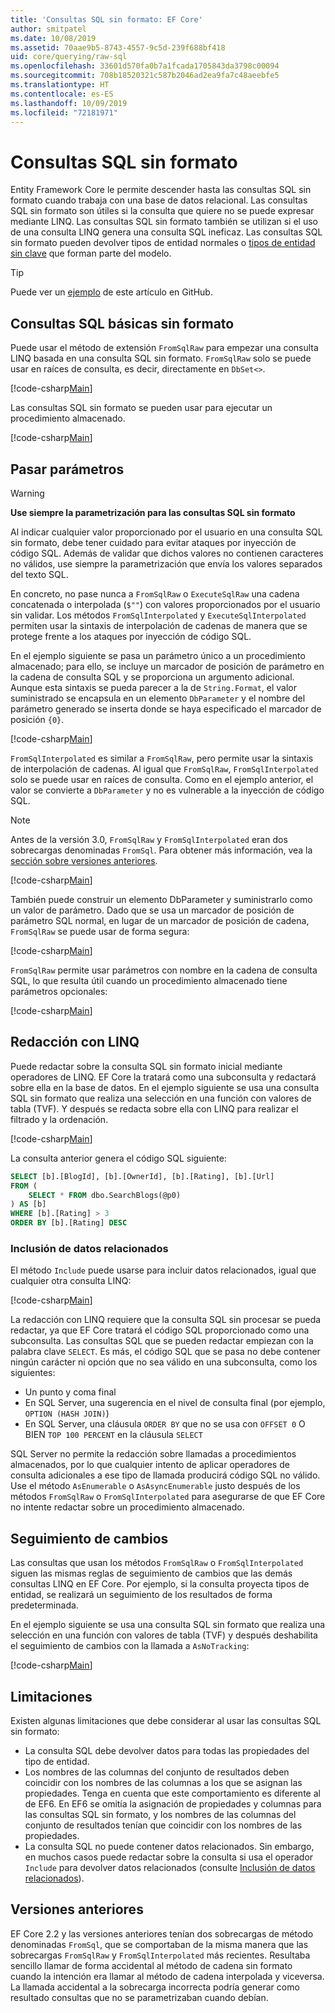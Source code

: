 ```yaml
---
title: 'Consultas SQL sin formato: EF Core'
author: smitpatel
ms.date: 10/08/2019
ms.assetid: 70aae9b5-8743-4557-9c5d-239f688bf418
uid: core/querying/raw-sql
ms.openlocfilehash: 33601d570fa0b7a1fcada1705843da3798c00094
ms.sourcegitcommit: 708b18520321c587b2046ad2ea9fa7c48aeebfe5
ms.translationtype: HT
ms.contentlocale: es-ES
ms.lasthandoff: 10/09/2019
ms.locfileid: "72181971"
---
```

# <a name="raw-sql-queries"></a>Consultas SQL sin formato

Entity Framework Core le permite descender hasta las consultas SQL sin formato cuando trabaja con una base de datos relacional. Las consultas SQL sin formato son útiles si la consulta que quiere no se puede expresar mediante LINQ. Las consultas SQL sin formato también se utilizan si el uso de una consulta LINQ genera una consulta SQL ineficaz. Las consultas SQL sin formato pueden devolver tipos de entidad normales o [tipos de entidad sin clave](xref:core/modeling/keyless-entity-types) que forman parte del modelo.

> [!TIP]  
> Puede ver un [ejemplo](https://github.com/aspnet/EntityFramework.Docs/tree/master/samples/core/Querying/RawSQL/Sample.cs) de este artículo en GitHub.

## <a name="basic-raw-sql-queries"></a>Consultas SQL básicas sin formato

Puede usar el método de extensión `FromSqlRaw` para empezar una consulta LINQ basada en una consulta SQL sin formato. `FromSqlRaw` solo se puede usar en raíces de consulta, es decir, directamente en `DbSet<>`.

[!code-csharp[Main](../../../samples/core/Querying/RawSQL/Sample.cs#FromSqlRaw)]

Las consultas SQL sin formato se pueden usar para ejecutar un procedimiento almacenado.

[!code-csharp[Main](../../../samples/core/Querying/RawSQL/Sample.cs#FromSqlRawStoredProcedure)]

## <a name="passing-parameters"></a>Pasar parámetros

> [!WARNING]
> **Use siempre la parametrización para las consultas SQL sin formato**
>
> Al indicar cualquier valor proporcionado por el usuario en una consulta SQL sin formato, debe tener cuidado para evitar ataques por inyección de código SQL. Además de validar que dichos valores no contienen caracteres no válidos, use siempre la parametrización que envía los valores separados del texto SQL.
>
> En concreto, no pase nunca a `FromSqlRaw` o `ExecuteSqlRaw` una cadena concatenada o interpolada (`$""`) con valores proporcionados por el usuario sin validar. Los métodos `FromSqlInterpolated` y `ExecuteSqlInterpolated` permiten usar la sintaxis de interpolación de cadenas de manera que se protege frente a los ataques por inyección de código SQL.

En el ejemplo siguiente se pasa un parámetro único a un procedimiento almacenado; para ello, se incluye un marcador de posición de parámetro en la cadena de consulta SQL y se proporciona un argumento adicional. Aunque esta sintaxis se pueda parecer a la de `String.Format`, el valor suministrado se encapsula en un elemento `DbParameter` y el nombre del parámetro generado se inserta donde se haya especificado el marcador de posición `{0}`.

[!code-csharp[Main](../../../samples/core/Querying/RawSQL/Sample.cs#FromSqlRawStoredProcedureParameter)]

`FromSqlInterpolated` es similar a `FromSqlRaw`, pero permite usar la sintaxis de interpolación de cadenas. Al igual que `FromSqlRaw`, `FromSqlInterpolated` solo se puede usar en raíces de consulta. Como en el ejemplo anterior, el valor se convierte a `DbParameter` y no es vulnerable a la inyección de código SQL.

> [!NOTE]
> Antes de la versión 3.0, `FromSqlRaw` y `FromSqlInterpolated` eran dos sobrecargas denominadas `FromSql`. Para obtener más información, vea la [sección sobre versiones anteriores](#previous-versions).

[!code-csharp[Main](../../../samples/core/Querying/RawSQL/Sample.cs#FromSqlInterpolatedStoredProcedureParameter)]

También puede construir un elemento DbParameter y suministrarlo como un valor de parámetro. Dado que se usa un marcador de posición de parámetro SQL normal, en lugar de un marcador de posición de cadena, `FromSqlRaw` se puede usar de forma segura:

[!code-csharp[Main](../../../samples/core/Querying/RawSQL/Sample.cs#FromSqlRawStoredProcedureSqlParameter)]

`FromSqlRaw` permite usar parámetros con nombre en la cadena de consulta SQL, lo que resulta útil cuando un procedimiento almacenado tiene parámetros opcionales:

[!code-csharp[Main](../../../samples/core/Querying/RawSQL/Sample.cs#FromSqlRawStoredProcedureNamedSqlParameter)]

## <a name="composing-with-linq"></a>Redacción con LINQ

Puede redactar sobre la consulta SQL sin formato inicial mediante operadores de LINQ. EF Core la tratará como una subconsulta y redactará sobre ella en la base de datos. En el ejemplo siguiente se usa una consulta SQL sin formato que realiza una selección en una función con valores de tabla (TVF). Y después se redacta sobre ella con LINQ para realizar el filtrado y la ordenación.

[!code-csharp[Main](../../../samples/core/Querying/RawSQL/Sample.cs#FromSqlInterpolatedComposed)]

La consulta anterior genera el código SQL siguiente:

```sql
SELECT [b].[BlogId], [b].[OwnerId], [b].[Rating], [b].[Url]
FROM (
    SELECT * FROM dbo.SearchBlogs(@p0)
) AS [b]
WHERE [b].[Rating] > 3
ORDER BY [b].[Rating] DESC
```

### <a name="including-related-data"></a>Inclusión de datos relacionados

El método `Include` puede usarse para incluir datos relacionados, igual que cualquier otra consulta LINQ:

[!code-csharp[Main](../../../samples/core/Querying/RawSQL/Sample.cs#FromSqlInterpolatedInclude)]

La redacción con LINQ requiere que la consulta SQL sin procesar se pueda redactar, ya que EF Core tratará el código SQL proporcionado como una subconsulta. Las consultas SQL que se pueden redactar empiezan con la palabra clave `SELECT`. Es más, el código SQL que se pasa no debe contener ningún carácter ni opción que no sea válido en una subconsulta, como los siguientes:

- Un punto y coma final
- En SQL Server, una sugerencia en el nivel de consulta final (por ejemplo, `OPTION (HASH JOIN)`)
- En SQL Server, una cláusula `ORDER BY` que no se usa con `OFFSET 0` O BIEN `TOP 100 PERCENT` en la cláusula `SELECT`

SQL Server no permite la redacción sobre llamadas a procedimientos almacenados, por lo que cualquier intento de aplicar operadores de consulta adicionales a ese tipo de llamada producirá código SQL no válido. Use el método `AsEnumerable` o `AsAsyncEnumerable` justo después de los métodos `FromSqlRaw` o `FromSqlInterpolated` para asegurarse de que EF Core no intente redactar sobre un procedimiento almacenado.

## <a name="change-tracking"></a>Seguimiento de cambios

Las consultas que usan los métodos `FromSqlRaw` o `FromSqlInterpolated` siguen las mismas reglas de seguimiento de cambios que las demás consultas LINQ en EF Core. Por ejemplo, si la consulta proyecta tipos de entidad, se realizará un seguimiento de los resultados de forma predeterminada.

En el ejemplo siguiente se usa una consulta SQL sin formato que realiza una selección en una función con valores de tabla (TVF) y después deshabilita el seguimiento de cambios con la llamada a `AsNoTracking`:

[!code-csharp[Main](../../../samples/core/Querying/RawSQL/Sample.cs#FromSqlInterpolatedAsNoTracking)]

## <a name="limitations"></a>Limitaciones

Existen algunas limitaciones que debe considerar al usar las consultas SQL sin formato:

- La consulta SQL debe devolver datos para todas las propiedades del tipo de entidad.
- Los nombres de las columnas del conjunto de resultados deben coincidir con los nombres de las columnas a los que se asignan las propiedades. Tenga en cuenta que este comportamiento es diferente al de EF6. En EF6 se omitía la asignación de propiedades y columnas para las consultas SQL sin formato, y los nombres de las columnas del conjunto de resultados tenían que coincidir con los nombres de las propiedades.
- La consulta SQL no puede contener datos relacionados. Sin embargo, en muchos casos puede redactar sobre la consulta si usa el operador `Include` para devolver datos relacionados (consulte [Inclusión de datos relacionados](#including-related-data)).

## <a name="previous-versions"></a>Versiones anteriores

EF Core 2.2 y las versiones anteriores tenían dos sobrecargas de método denominadas `FromSql`, que se comportaban de la misma manera que las sobrecargas `FromSqlRaw` y `FromSqlInterpolated` más recientes. Resultaba sencillo llamar de forma accidental al método de cadena sin formato cuando la intención era llamar al método de cadena interpolada y viceversa. La llamada accidental a la sobrecarga incorrecta podría generar como resultado consultas que no se parametrizaban cuando debían.
